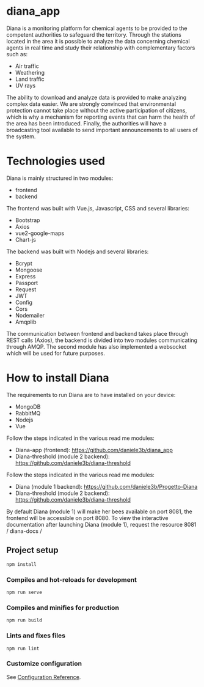 # diana_app
Diana is a monitoring platform for chemical agents to be provided to the competent authorities to safeguard the territory. Through the stations located in the area it is possible to analyze the data concerning chemical agents in real time and study their relationship with complementary factors such as:

* Air traffic
* Weathering
* Land traffic
* UV rays

The ability to download and analyze data is provided to make analyzing complex data easier.
We are strongly convinced that environmental protection cannot take place without the active participation of citizens, which is why a mechanism for reporting events that can harm the health of the area has been introduced. Finally, the authorities will have a broadcasting tool available to send important announcements to all users of the system.

# Technologies used

Diana is mainly structured in two modules:

* frontend
* backend

The frontend was built with Vue.js, Javascript, CSS and several libraries:

* Bootstrap
* Axios
* vue2-google-maps
* Chart-js

The backend was built with Nodejs and several libraries:

* Bcrypt
* Mongoose
* Express
* Passport
* Request
* JWT
* Config
* Cors
* Nodemailer
* Amqplib

The communication between frontend and backend takes place through REST calls (Axios), the backend is divided into two modules communicating through AMQP. The second module has also implemented a websocket which will be used for future purposes.


# How to install Diana
The requirements to run Diana are to have installed on your device:

* MongoDB
* RabbitMQ
* Nodejs
* Vue

Follow the steps indicated in the various read me modules:

* Diana-app (frontend): https://github.com/daniele3b/diana_app
* Diana-threshold (module 2 backend): https://github.com/daniele3b/diana-threshold


Follow the steps indicated in the various read me modules:

* Diana (module 1 backend): https://github.com/daniele3b/Progetto-Diana
* Diana-threshold (module 2 backend): https://github.com/daniele3b/diana-threshold

By default Diana (module 1) will make her bees available on port 8081, the frontend will be accessible on port 8080.
To view the interactive documentation after launching Diana (module 1), request the resource 8081 / diana-docs /


## Project setup
```
npm install
```

### Compiles and hot-reloads for development
```
npm run serve
```

### Compiles and minifies for production
```
npm run build
```

### Lints and fixes files
```
npm run lint
```

### Customize configuration
See [Configuration Reference](https://cli.vuejs.org/config/).


